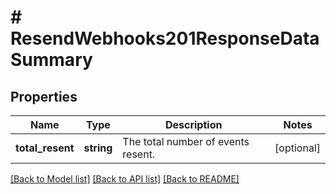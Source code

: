 # # ResendWebhooks201ResponseDataSummary

## Properties

Name | Type | Description | Notes
------------ | ------------- | ------------- | -------------
**total_resent** | **string** | The total number of events resent. | [optional]

[[Back to Model list]](../../README.md#models) [[Back to API list]](../../README.md#endpoints) [[Back to README]](../../README.md)

